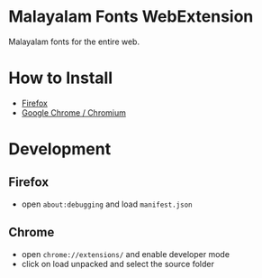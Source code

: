 # Malayalam Fonts WebExtension
Malayalam fonts for the entire web.


# How to Install
- [Firefox](https://addons.mozilla.org/en-US/firefox/addon/malayalam-fonts/)
- [Google Chrome / Chromium](https://chrome.google.com/webstore/detail/malayalam-font/jgdfkpocgoliiikomkacimfdkedjdgfo)


# Development
## Firefox
- open `about:debugging` and load `manifest.json`

## Chrome
- open `chrome://extensions/` and enable developer mode
- click on load unpacked and select the source folder
